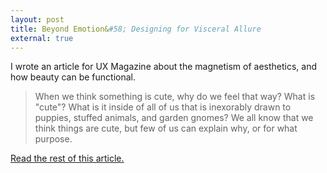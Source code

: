 ```yaml
---
layout: post
title: Beyond Emotion&#58; Designing for Visceral Allure
external: true
---
```


I wrote an article for UX Magazine about the magnetism of aesthetics, and how beauty can be functional.

> When we think something is cute, why do we feel that way? What is "cute"? What is it inside of all of us that is inexorably drawn to puppies, stuffed animals, and garden gnomes? We all know that we think things are cute, but few of us can explain why, or for what purpose.

<a href="http://uxmag.com/articles/beyond-emotion">Read the rest of this article.</a>
